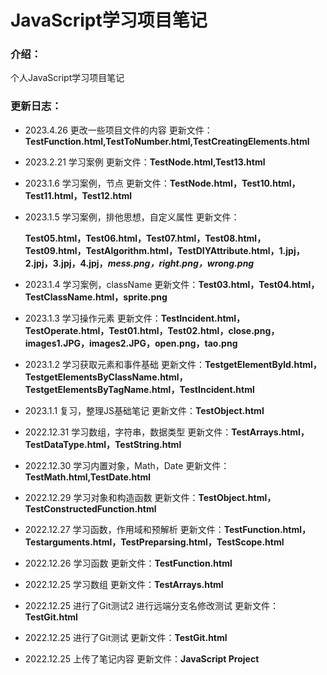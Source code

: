 # JavaScript学习项目笔记

### 介绍：

个人JavaScript学习项目笔记

### 更新日志：

- 2023.4.26 更改一些项目文件的内容 更新文件：**TestFunction.html,TestToNumber.html,TestCreatingElements.html**

- 2023.2.21 学习案例 更新文件：**TestNode.html,Test13.html**

- 2023.1.6 学习案例，节点 更新文件：**TestNode.html，Test10.html，Test11.html，Test12.html**

- 2023.1.5 学习案例，排他思想，自定义属性 更新文件：

  **Test05.html，Test06.html，Test07.html，Test08.html，Test09.html，TestAlgorithm.html，TestDIYAttribute.html，1.jpj，2.jpj，3.jpj，4.jpj，*mess.png，right.png，wrong.png***

- 2023.1.4 学习案例，className 更新文件：**Test03.html，Test04.html，TestClassName.html，sprite.png**

- 2023.1.3 学习操作元素 更新文件：**TestIncident.html，TestOperate.html，Test01.html，Test02.html，close.png，images1.JPG，images2.JPG，open.png，tao.png**

- 2023.1.2 学习获取元素和事件基础 更新文件：**TestgetElementByld.html，TestgetElementsByClassName.html，TestgetElementsByTagName.html，TestIncident.html**

- 2023.1.1 复习，整理JS基础笔记 更新文件：**TestObject.html**

- 2022.12.31 学习数组，字符串，数据类型 更新文件：**TestArrays.html，TestDataType.html，TestString.html**

- 2022.12.30 学习内置对象，Math，Date 更新文件：**TestMath.html,TestDate.html**

- 2022.12.29 学习对象和构造函数 更新文件：**TestObject.html，TestConstructedFunction.html**

- 2022.12.27 学习函数，作用域和预解析 更新文件：**TestFunction.html，Testarguments.html，TestPreparsing.html，TestScope.html**

- 2022.12.26 学习函数 更新文件：**TestFunction.html**

- 2022.12.25 学习数组 更新文件：**TestArrays.html**

- 2022.12.25 进行了Git测试2 进行远端分支名修改测试 更新文件：**TestGit.html**

- 2022.12.25 进行了Git测试 更新文件：**TestGit.html**

- 2022.12.25 上传了笔记内容 更新文件：**JavaScript Project**
